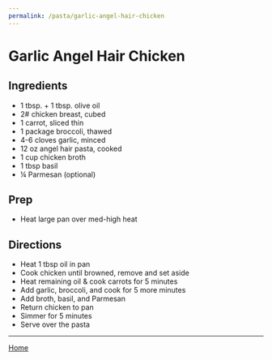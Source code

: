 ```yaml
---
permalink: /pasta/garlic-angel-hair-chicken
---
```

# Garlic Angel Hair Chicken

## Ingredients

- 1 tbsp. + 1 tbsp. olive oil
- 2# chicken breast, cubed
- 1 carrot, sliced thin
- 1 package broccoli, thawed
- 4-6 cloves garlic, minced
- 12 oz angel hair pasta, cooked
- 1 cup chicken broth
- 1 tbsp basil
- ¼ Parmesan (optional)

## Prep

- Heat large pan over med-high heat

## Directions

- Heat 1 tbsp oil in pan
- Cook chicken until browned, remove and set aside
- Heat remaining oil & cook carrots for 5 minutes
- Add garlic, broccoli, and cook for 5 more minutes
- Add broth, basil, and Parmesan
- Return chicken to pan
- Simmer for 5 minutes
- Serve over the pasta

---

[Home](https://thomasjbarrett82.github.io)
